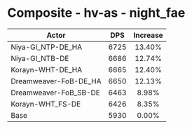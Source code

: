 # Composite - hv-as - night_fae
| Actor | DPS | Increase |
|---|:---:|:---:|
|Niya-GI_NTP-DE_HA|6725|13.40%|
|Niya-GI_NTB-DE|6686|12.74%|
|Korayn-WHT-DE_HA|6665|12.40%|
|Dreamweaver-FoB-DE_HA|6650|12.13%|
|Dreamweaver-FoB_SB-DE|6463|8.98%|
|Korayn-WHT_FS-DE|6426|8.35%|
|Base|5930|0.00%|
